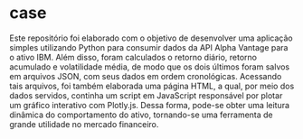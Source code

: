# case
Este repositório foi elaborado com o objetivo de desenvolver uma aplicação simples utilizando Python para consumir dados da API Alpha
Vantage para o ativo IBM. Além disso, foram calculados o retorno diário, retorno acumulado e volatilidade média, de modo que os dois últimos foram salvos em arquivos JSON, com seus dados em ordem cronológicas. Acessando tais arquivos, foi também elaborada uma página HTML, a qual, por meio dos dados servidos, continha um script em JavaScript responsável por plotar um gráfico interativo com Plotly.js. Dessa forma, pode-se obter uma leitura dinâmica do comportamento do ativo, tornando-se uma ferramenta de grande utilidade no mercado financeiro.

